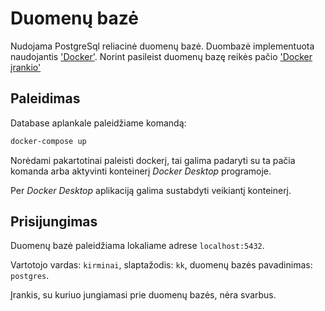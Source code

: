 # Duomenų bazė

Nudojama PostgreSql reliacinė duomenų bazė.
Duombazė implementuota naudojantis ['Docker'](www.docker.com).
Norint pasileist duomenų bazę reikės pačio ['Docker įrankio'](https://desktop.docker.com/win/main/amd64/Docker%20Desktop%20Installer.exe?utm_source=docker&utm_medium=webreferral&utm_campaign=dd-smartbutton&utm_location=module)

## Paleidimas

Database aplankale paleidžiame komandą:

``` sh
docker-compose up
```

Norėdami pakartotinai paleisti dockerį, tai galima padaryti su ta pačia komanda arba aktyvinti konteinerį
_Docker Desktop_ programoje.

Per _Docker Desktop_ aplikaciją galima sustabdyti veikiantį konteinerį.

## Prisijungimas

Duomenų bazė paleidžiama lokaliame adrese `localhost:5432`.

Vartotojo vardas: `kirminai`, slaptažodis: `kk`, duomenų bazės pavadinimas: `postgres`.

Įrankis, su kuriuo jungiamasi prie duomenų bazės, nėra svarbus.
